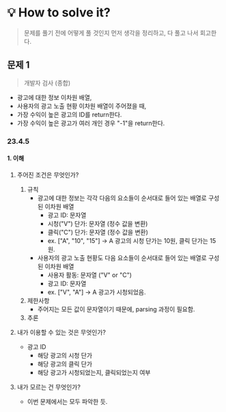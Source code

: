 # 💡 How to solve it?
> 문제를 풀기 전에 어떻게 풀 것인지 먼저 생각을 정리하고, 다 풀고 나서 회고한다.

## 문제 1

> 개발자 검사 (종합)

- 광고에 대한 정보 이차원 배열,
- 사용자의 광고 노출 현황 이차원 배열이 주어졌을 때,
- 가장 수익이 높은 광고의 ID를 return한다.
- 가장 수익이 높은 광고가 여러 개인 경우 "-1"을 return한다.

### 23.4.5

#### 1. 이해

1. 주어진 조건은 무엇인가?
   1. 규칙
      - 광고에 대한 정보는 각각 다음의 요소들이 순서대로 들어 있는 배열로 구성된 이차원 배열
        - 광고 ID: 문자열
        - 시청("V") 단가: 문자열 (정수 값을 변환)
        - 클릭("C") 단가: 문자열 (정수 값을 변환)
        - ex. ["A", "10", "15"]
          -> A 광고의 시청 단가는 10원, 클릭 단가는 15원.
      - 사용자의 광고 노출 현황도 다음 요소들이 순서대로 들어 있는 배열로 구성된 이차원 배열
        - 사용자 활동: 문자열 ("V" or "C")
        - 광고 ID: 문자열
        - ex. ["V", "A"]
            -> A 광고가 시청되었음.
   2. 제한사항
      - 주어지는 모든 값이 문자열이기 때문에, parsing 과정이 필요함.
   3. 추론

2. 내가 이용할 수 있는 것은 무엇인가?
   - 광고 ID
     - 해당 광고의 시청 단가
     - 해당 광고의 클릭 단가
     - 해당 광고가 시청되었는지, 클릭되었는지 여부

3. 내가 모르는 건 무엇인가?
   - 이번 문제에서는 모두 파악한 듯.
